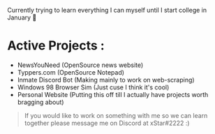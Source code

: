 Currently trying to learn everything I can myself until I start college in January 🙂

# Active Projects :
* NewsYouNeed (OpenSource news website)
* Typpers.com (OpenSource Notepad)
* Inmate Discord Bot (Making mainly to work on web-scraping)
* Windows 98 Browser Sim (Just cuse I think it's cool)
* Personal Website (Putting this off till I actually have projects worth bragging about)

> If you would like to work on something with me so we can learn together please message me on Discord at xStar#2222     :)
